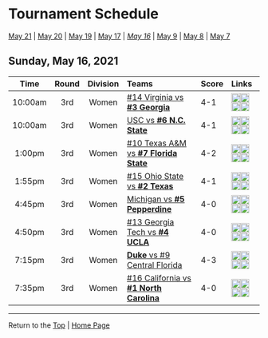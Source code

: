 <a name="top"></a>  

# Tournament Schedule  

[May 21](./05-21.md) &#124; [May 20](./05-20.md) &#124; [May 19](./05-19.md) &#124; [May 17](./05-17.md) &#124; *[May 16](./05-16.md)* &#124; [May 9](./05-09.md) &#124; [May 8](./05-08.md) &#124; [May 7](./05-07.md)

<a name="05-16"></a>  
## Sunday, May 16, 2021 <a name="05-16"></a>  

| **Time** | **Round** | **Division** | **Teams** | **Score** | **Links** |  
| :------: | :-------: | :----------: | :-------- | :-------- | :-------- |  
| 10:00am  | 3rd       | Women        | [#14 Virginia vs <b>#3 Georgia</b>](../ncaaw/matches/R3_25-30_UVA_vs_UGA.md) | 4-1       | <a href="http://scores.tennisticker.de/usa/ustanc/conf/league/sb.html?tournid=767&clubid=255-269&cn1=Georgia&cn2=Virginia&ci1=255&ci2=269&lid=83" target="_blank"><img src="https://abs-0.twimg.com/emoji/v2/svg/1f4ca.svg" width="18" height="18" /></a><a href="https://www.ustanationalcampus.com/content/dam/nationalcampus/collegiate/ncaa2021/pdf/W16UGAUVA.pdf" target="_blank"><img src="https://abs-0.twimg.com/emoji/v2/svg/1f4dd.svg" width="18" height="18" /></a><a href="https://www.ustanationalcampus.com/en/home/news/2021-womens-round-of-16-10-am-photos.html" target="_blank"><img src="https://abs-0.twimg.com/emoji/v2/svg/1f4f7.svg" width="18" height="18" /></a><a href="https://www.ustanationalcampus.com/content/dam/nationalcampus/collegiate/ncaa2021/pdf/W16UGAUVAQuotes.pdf" target="_blank"><img src="https://abs-0.twimg.com/emoji/v2/svg/1f399.svg" width="18" height="18" /></a> |  
| 10:00am  | 3rd       | Women        | [USC vs <b>#6 N.C. State</b>](../ncaaw/matches/R3_31-36_USC_vs_NCST.md) | 4-1       | <a href="http://scores.tennisticker.de/usa/ustanc/conf/league/sb.html?tournid=768&clubid=286-299&cn1=NC%20State&cn2=USC&ci1=286&ci2=299&lid=83" target="_blank"><img src="https://abs-0.twimg.com/emoji/v2/svg/1f4ca.svg" width="18" height="18" /></a><a href="https://www.ustanationalcampus.com/content/dam/nationalcampus/collegiate/ncaa2021/pdf/W16NCSUUSC.pdf" target="_blank"><img src="https://abs-0.twimg.com/emoji/v2/svg/1f4dd.svg" width="18" height="18" /></a><a href="https://www.ustanationalcampus.com/en/home/news/2021-womens-round-of-16-10-am-photos.html" target="_blank"><img src="https://abs-0.twimg.com/emoji/v2/svg/1f4f7.svg" width="18" height="18" /></a><a href="https://www.ustanationalcampus.com/content/dam/nationalcampus/collegiate/ncaa2021/pdf/W16NCSUUSCQuotes.pdf" target="_blank"><img src="https://abs-0.twimg.com/emoji/v2/svg/1f399.svg" width="18" height="18" /></a> |  
| 1:00pm   | 3rd       | Women        | [#10 Texas A&M vs <b>#7 Florida State</b>](../ncaaw/matches/R3_37-42_AM_vs_FSU.md) | 4-2       | <a href="http://scores.tennisticker.de/usa/ustanc/conf/league/sb.html?tournid=769&clubid=241-297&cn1=Florida%20State&cn2=Texas%20A%26M&ci1=241&ci2=297&lid=83" target="_blank"><img src="https://abs-0.twimg.com/emoji/v2/svg/1f4ca.svg" width="18" height="18" /></a><a href="https://www.ustanationalcampus.com/content/dam/nationalcampus/collegiate/ncaa2021/pdf/W16FSUTAM.pdf" target="_blank"><img src="https://abs-0.twimg.com/emoji/v2/svg/1f4dd.svg" width="18" height="18" /></a><a href="https://www.ustanationalcampus.com/en/home/news/2021-womens-round-of-16-1-pm-photos.html" target="_blank"><img src="https://abs-0.twimg.com/emoji/v2/svg/1f4f7.svg" width="18" height="18" /></a><a href="https://www.ustanationalcampus.com/content/dam/nationalcampus/collegiate/ncaa2021/pdf/W16FSUTAMUQuotes.pdf" target="_blank"><img src="https://abs-0.twimg.com/emoji/v2/svg/1f399.svg" width="18" height="18" /></a> |  
| 1:55pm   | 3rd       | Women        | [#15 Ohio State vs <b>#2 Texas</b>](../ncaaw/matches/R3_43-48_OSU_vs_TEX.md) | 4-1       | <a href="http://scores.tennisticker.de/usa/ustanc/conf/league/sb.html?tournid=770&clubid=265-585&cn1=Texas&cn2=Ohio%20State&ci1=265&ci2=585&lid=83" target="_blank"><img src="https://abs-0.twimg.com/emoji/v2/svg/1f4ca.svg" width="18" height="18" /></a><a href="https://www.ustanationalcampus.com/content/dam/nationalcampus/collegiate/ncaa2021/pdf/W16TEXOSU.pdf" target="_blank"><img src="https://abs-0.twimg.com/emoji/v2/svg/1f4dd.svg" width="18" height="18" /></a><a href="https://www.ustanationalcampus.com/en/home/news/2021-womens-round-of-16-1-pm-photos.html" target="_blank"><img src="https://abs-0.twimg.com/emoji/v2/svg/1f4f7.svg" width="18" height="18" /></a><a href="https://www.ustanationalcampus.com/content/dam/nationalcampus/collegiate/ncaa2021/pdf/W16TEXOSUQuotes.pdf" target="_blank"><img src="https://abs-0.twimg.com/emoji/v2/svg/1f399.svg" width="18" height="18" /></a> |  
| 4:45pm   | 3rd       | Women        | [Michigan vs <b>#5 Pepperdine</b>](../ncaaw/matches/R3_13-18_MICH_vs_PEPP.md) | 4-0       | <a href="http://scores.tennisticker.de/usa/ustanc/conf/league/sb.html?tournid=771&clubid=733-216&cn1=Pepperdine&cn2=Michigan&ci1=733&ci2=216&lid=83" target="_blank"><img src="https://abs-0.twimg.com/emoji/v2/svg/1f4ca.svg" width="18" height="18" /></a><a href="https://www.ustanationalcampus.com/content/dam/nationalcampus/collegiate/ncaa2021/pdf/W16PEPPMICH.pdf" target="_blank"><img src="https://abs-0.twimg.com/emoji/v2/svg/1f4dd.svg" width="18" height="18" /></a><a href="https://www.ustanationalcampus.com/en/home/news/2021-womens-round-of-16-10-am-photos/2021-womens-round-of-16-4-pm-photos.html" target="_blank"><img src="https://abs-0.twimg.com/emoji/v2/svg/1f4f7.svg" width="18" height="18" /></a><a href="https://www.ustanationalcampus.com/content/dam/nationalcampus/collegiate/ncaa2021/pdf/W16PEPPMICHQuotes.pdf" target="_blank"><img src="https://abs-0.twimg.com/emoji/v2/svg/1f399.svg" width="18" height="18" /></a> |  
| 4:50pm   | 3rd       | Women        | [#13 Georgia Tech vs <b>#4 UCLA</b>](../ncaaw/matches/R3_19-24_GT_vs_UCLA.md) | 4-0       | <a href="http://scores.tennisticker.de/usa/ustanc/conf/league/sb.html?tournid=772&clubid=283-561&cn1=USC&cn2=GA%20Tech&ci1=283&ci2=561&lid=83" target="_blank"><img src="https://abs-0.twimg.com/emoji/v2/svg/1f4ca.svg" width="18" height="18" /></a><a href="https://www.ustanationalcampus.com/content/dam/nationalcampus/collegiate/ncaa2021/pdf/W16UCLAGT.pdf" target="_blank"><img src="https://abs-0.twimg.com/emoji/v2/svg/1f4dd.svg" width="18" height="18" /></a><a href="https://www.ustanationalcampus.com/en/home/news/2021-womens-round-of-16-10-am-photos/2021-womens-round-of-16-4-pm-photos.html" target="_blank"><img src="https://abs-0.twimg.com/emoji/v2/svg/1f4f7.svg" width="18" height="18" /></a><a href="https://www.ustanationalcampus.com/content/dam/nationalcampus/collegiate/ncaa2021/pdf/W16UCLAGTQuotes.pdf" target="_blank"><img src="https://abs-0.twimg.com/emoji/v2/svg/1f399.svg" width="18" height="18" /></a> |  
| 7:15pm   | 3rd       | Women        | [<b>Duke</b> vs #9 Central Florida](../ncaaw/matches/R3_7-12_DUKE_vs_UCF.md) | 4-3       | <a href="http://scores.tennisticker.de/usa/ustanc/conf/league/sb.html?tournid=774&clubid=213-581&cn1=UCF&cn2=Duke&ci1=213&ci2=581&lid=83" target="_blank"><img src="https://abs-0.twimg.com/emoji/v2/svg/1f4ca.svg" width="18" height="18" /></a><a href="https://www.ustanationalcampus.com/content/dam/nationalcampus/collegiate/ncaa2021/pdf/W16UCFDUKE.pdf" target="_blank"><img src="https://abs-0.twimg.com/emoji/v2/svg/1f4dd.svg" width="18" height="18" /></a><a href="https://www.ustanationalcampus.com/en/home/news/2021-womens-round-of-16-7-pm-photos.html" target="_blank"><img src="https://abs-0.twimg.com/emoji/v2/svg/1f4f7.svg" width="18" height="18" /></a><a href="https://www.ustanationalcampus.com/content/dam/nationalcampus/collegiate/ncaa2021/pdf/W16DUKEUCFQuotes.pdf" target="_blank"><img src="https://abs-0.twimg.com/emoji/v2/svg/1f399.svg" width="18" height="18" /></a> |  
| 7:35pm   | 3rd       | Women        | [#16 California vs <b>#1 North Carolina</b>](../ncaaw/matches/R3_1-6_CAL_vs_UNC.md) | 4-0       | <a href="http://scores.tennisticker.de/usa/ustanc/conf/league/sb.html?tournid=773&clubid=584-2&cn1=UNC&cn2=California&ci1=584&ci2=2&lid=83" target="_blank"><img src="https://abs-0.twimg.com/emoji/v2/svg/1f4ca.svg" width="18" height="18" /></a><a href="https://www.ustanationalcampus.com/content/dam/nationalcampus/collegiate/ncaa2021/pdf/W16UNCCAL.pdf" target="_blank"><img src="https://abs-0.twimg.com/emoji/v2/svg/1f4dd.svg" width="18" height="18" /></a><a href="https://www.ustanationalcampus.com/en/home/news/2021-womens-round-of-16-7-pm-photos.html" target="_blank"><img src="https://abs-0.twimg.com/emoji/v2/svg/1f4f7.svg" width="18" height="18" /></a><a href="https://www.ustanationalcampus.com/content/dam/nationalcampus/collegiate/ncaa2021/pdf/W16UNCCALQuotes.pdf" target="_blank"><img src="https://abs-0.twimg.com/emoji/v2/svg/1f399.svg" width="18" height="18" /></a> |  
  

------

Return to the [Top](#top) &#124; [Home Page](../../index.md)